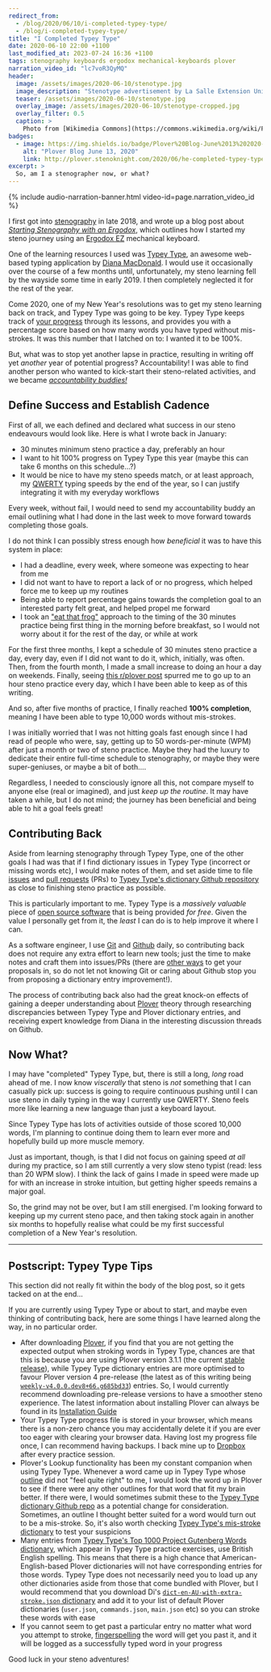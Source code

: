 ```yaml
---
redirect_from:
  - /blog/2020/06/10/i-completed-typey-type/
  - /blog/i-completed-typey-type/
title: "I Completed Typey Type"
date: 2020-06-10 22:00 +1100
last_modified_at: 2023-07-24 16:36 +1100
tags: stenography keyboards ergodox mechanical-keyboards plover
narration_video_id: "lc7voR3QyMQ"
header:
  image: /assets/images/2020-06-10/stenotype.jpg
  image_description: "Stenotype advertisement by La Salle Extension University in 'Lady's Circle magazine's November 1965 issue"
  teaser: /assets/images/2020-06-10/stenotype.jpg
  overlay_image: /assets/images/2020-06-10/stenotype-cropped.jpg
  overlay_filter: 0.5
  caption: >
    Photo from [Wikimedia Commons](https://commons.wikimedia.org/wiki/File:Stenotype_advertisement.jpg)
badges:
  - image: https://img.shields.io/badge/Plover%20Blog-June%2013%202020-5F7F78.svg
    alt: "Plover Blog June 13, 2020"
    link: http://plover.stenoknight.com/2020/06/he-completed-typey-type.html
excerpt: >
  So, am I a stenographer now, or what?
---
```


{% include audio-narration-banner.html video-id=page.narration_video_id %}

I first got into [stenography][] in late 2018, and wrote up a blog post about
_[Starting Stenography with an Ergodox][]_, which outlines how I started my
steno journey using an [Ergodox EZ][] mechanical keyboard.

One of the learning resources I used was [Typey Type][], an awesome web-based
typing application by [Diana MacDonald][]. I would use it occasionally over the
course of a few months until, unfortunately, my steno learning fell by the
wayside some time in early 2019. I then completely neglected it for the rest of
the year.

Come 2020, one of my New Year's resolutions was to get my steno learning back
on track, and Typey Type was going to be key. Typey Type keeps track of [your
progress][Typey Type progress] through its lessons, and provides you with a
percentage score based on how many words you have typed without mis-strokes.
It was this number that I latched on to: I wanted it to be 100%.

But, what was to stop yet another lapse in practice, resulting in writing off
yet _another_ year of potential progress? Accountability! I was able to find
another person who wanted to kick-start their steno-related activities, and we
became _[accountability buddies!][Accountability partner]_

## Define Success and Establish Cadence

First of all, we each defined and declared what success in our steno endeavours
would look like. Here is what I wrote back in January:

- 30 minutes minimum steno practice a day, preferably an hour
- I want to hit 100% progress on Typey Type this year (maybe this can take 6
  months on this schedule...?)
- It would be nice to have my steno speeds match, or at least approach, my
  [QWERTY][] typing speeds by the end of the year, so I can justify integrating
  it with my everyday workflows

Every week, without fail, I would need to send my accountability buddy an email
outlining what I had done in the last week to move forward towards completing
those goals.

I do not think I can possibly stress enough how _beneficial_ it was to have this
system in place:

- I had a deadline, every week, where someone was expecting to hear from me
- I did not want to have to report a lack of or no progress, which helped force
  me to keep up my routines
- Being able to report percentage gains towards the completion goal to an
  interested party felt great, and helped propel me forward
- I took an ["eat that frog"][Eat That Frog] approach to the timing of the
  30 minutes practice being first thing in the morning before breakfast, so I
  would not worry about it for the rest of the day, or while at work

For the first three months, I kept a schedule of 30 minutes steno practice a
day, every day, even if I did not want to do it, which, initially, was often.
Then, from the fourth month, I made a small increase to doing an hour a day on
weekends. Finally, seeing [this r/plover post][OMGGG!!! Finally!!!! 100 WPM on
simple exercise broken after a MAJOR down period!!!] spurred me to go up to an
hour steno practice every day, which I have been able to keep as of this
writing.

And so, after five months of practice, I finally reached **100% completion**,
meaning I have been able to type 10,000 words without mis-strokes.

I was initially worried that I was not hitting goals fast enough since I had
read of people who were, say, getting up to 50 words-per-minute (WPM) after just
a month or two of steno practice. Maybe they had the luxury to dedicate their
entire full-time schedule to stenography, or maybe they were super-geniuses, or
maybe a bit of both....

Regardless, I needed to consciously ignore all this, not compare myself to
anyone else (real or imagined), and just _keep up the routine_. It may have
taken a while, but I do not mind; the journey has been beneficial and being able
to hit a goal feels great!

## Contributing Back

Aside from learning stenography through Typey Type, one of the other goals I
had was that if I find dictionary issues in Typey Type (incorrect or missing
words etc), I would make notes of them, and set aside time to file
[issues][Mastering Issues] and [pull requests][About Pull Requests] (PRs) to
[Typey Type's dictionary Github repository][didoesdigital/steno-dictionaries] as
close to finishing steno practice as possible.

This is particularly important to me. Typey Type is a _massively valuable_ piece
of [open source software][] that is being provided _for free_.  Given the value
I personally get from it, the _least_ I can do is to help improve it where I can.

As a software engineer, I use [Git][] and [Github][]
daily, so contributing back does not require any extra effort to learn new
tools; just the time to make notes and craft them into issues/PRs (there are
[other ways][Typey Type support] to get your proposals in, so do not let not
knowing Git or caring about Github stop you from proposing a dictionary entry
improvement!).

The process of contributing back also had the great knock-on effects of gaining
a deeper understanding about [Plover][] theory through researching discrepancies
between Typey Type and Plover dictionary entries, and receiving expert knowledge
from Diana in the interesting discussion threads on Github.

## Now What?

I may have "completed" Typey Type, but, there is still a long, _long_ road ahead
of me. I now know _viscerally_ that steno is _not_ something that I can casually
pick up: success is going to require continuous pushing until I can use steno in
daily typing in the way I currently use QWERTY. Steno feels more like learning a
new language than just a keyboard layout.

Since Typey Type has lots of activities outside of those scored 10,000 words,
I'm planning to continue doing them to learn ever more and hopefully build up
more muscle memory.

Just as important, though, is that I did not focus on gaining speed _at all_
during my practice, so I am still currently a very slow steno typist (read: less
than 20 WPM slow). I think the lack of gains I made in speed were made up for
with an increase in stroke intuition, but getting higher speeds remains a major
goal.

So, the grind may not be over, but I am still energised. I'm looking forward to
keeping up my current steno pace, and then taking stock again in another six
months to hopefully realise what could be my first successful completion of a
New Year's resolution.

---

## Postscript: Typey Type Tips

This section did not really fit within the body of the blog post, so it gets
tacked on at the end...

If you are currently using Typey Type or about to start, and maybe even thinking
of contributing back, here are some things I have learned along the way, in no
particular order.

- After downloading [Plover][], if you find that you are not getting the
  expected output when stroking words in Typey Type, chances are that this is
  because you are using Plover version 3.1.1 (the current
  [stable release][Plover 3.1.1]), while Typey Type dictionary entries are more
  optimised to favour Plover version 4 pre-release (the latest as of this
  writing being [`weekly-v4.0.0.dev8+66.g685bd33`][]) entries. So, I would
  currently recommend downloading pre-release versions to have a smoother steno
  experience. The latest information about installing Plover
  can always be found in its [Installation Guide][Plover Installation Guide]
- Your Typey Type progress file is stored in your browser, which means there is
  a non-zero chance you may accidentally delete it if you are ever too eager
  with clearing your browser data. Having lost my progress file once, I can
  recommend having backups. I back mine up to [Dropbox][] after every practice
  session.
- Plover's Lookup functionality has been my constant companion when using Typey
  Type. Whenever a word came up in Typey Type whose [outline][Learn Plover!
  Glossary] did not "feel quite right" to me, I would look the word up in Plover
  to see if there were any other outlines for that word that fit my brain
  better. If there were, I would sometimes submit these to the [Typey Type
  dictionary Github repo][didoesdigital/steno-dictionaries] as a potential
  change for consideration. Sometimes, an outline I thought better suited for a
  word would turn out to be a mis-stroke. So, it's also worth checking [Typey
  Type's mis-stroke dictionary][] to test your suspicions
- Many entries from [Typey Type's Top 1000 Project Gutenberg Words
  dictionary][], which appear in Typey Type practice exercises, use British
  English spelling. This means that there is a high chance that
  American-English-based Plover dictionaries will not have corresponding entries
  for those words. Typey Type does not necessarily need you to load up any other
  dictionaries aside from those that come bundled with Plover, but I would
  recommend that you download Di's [`dict-en-AU-with-extra-stroke.json`
  dictionary][] and add it to your list of default Plover dictionaries
  (`user.json`, `commands.json`, `main.json` etc) so you can stroke these words
  with ease
- If you cannot seem to get past a particular entry no matter what word you
  attempt to stroke, [fingerspelling][] the word will get you past it, and it
  will be logged as a successfully typed word in your progress

Good luck in your steno adventures!

[About Pull Requests]: https://help.github.com/en/github/collaborating-with-issues-and-pull-requests/about-pull-requests
[Accountability partner]: https://en.wikipedia.org/wiki/Accountability_partner
[Diana MacDonald]: https://didoesdigital.com/
[`dict-en-AU-with-extra-stroke.json` dictionary]: https://github.com/didoesdigital/steno-dictionaries/blob/master/dictionaries/dict-en-AU-with-extra-stroke.json
[Dropbox]: https://www.dropbox.com/
[didoesdigital/steno-dictionaries]: https://github.com/didoesdigital/steno-dictionaries
[Eat That Frog]: https://www.briantracy.com/blog/time-management/the-truth-about-frogs/
[Ergodox EZ]: https://ergodox-ez.com/
[fingerspelling]: https://www.openstenoproject.org/learn-plover/lesson-3-english-sounds/fingerspelling
[Git]: https://git-scm.com/
[Github]: https://github.com/
[Learn Plover! Glossary]: https://www.openstenoproject.org/learn-plover/glossary
[Mastering Issues]: https://guides.github.com/features/issues/#:~:text=Issues%20are%20a%20great%20way,own%20section%20in%20every%20repository.
[OMGGG!!! Finally!!!! 100 WPM on simple exercise broken after a MAJOR down period!!!]: https://www.reddit.com/r/Plover/comments/gdtmaj/omggg_finally_100_wpm_on_simple_exercise_broken/
[open source software]: https://en.wikipedia.org/wiki/Open-source_software
[Plover]: https://www.openstenoproject.org/
[Plover 3.1.1]: https://github.com/openstenoproject/plover/releases/tag/v3.1.1
[Plover Installation Guide]: https://github.com/openstenoproject/plover/wiki/Installation-Guide
[QWERTY]: https://en.wikipedia.org/wiki/QWERTY
[Starting Stenography with an Ergodox]: https://www.paulfioravanti.com/blog/starting-stenography-with-an-ergodox/
[stenography]: https://en.wikipedia.org/wiki/Shorthand
[Typey Type]: https://didoesdigital.com/typey-type/
[Typey Type's mis-stroke dictionary]: https://github.com/didoesdigital/steno-dictionaries/blob/master/dictionaries/misstrokes.json
[Typey Type's Top 1000 Project Gutenberg Words dictionary]: https://github.com/didoesdigital/steno-dictionaries/blob/master/dictionaries/top-10000-project-gutenberg-words.json
[Typey Type progress]: https://didoesdigital.com/typey-type/progress
[Typey Type support]: https://didoesdigital.com/typey-type/support#support
[`weekly-v4.0.0.dev8+66.g685bd33`]: https://github.com/openstenoproject/plover/releases/tag/weekly-v4.0.0.dev8%2B66.g685bd33
